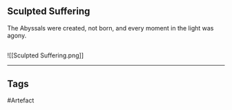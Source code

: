 ## Sculpted Suffering
The Abyssals were created, not born,
and every moment in the light was agony.
## 
![[Sculpted Suffering.png]]

---
## Tags
#Artefact